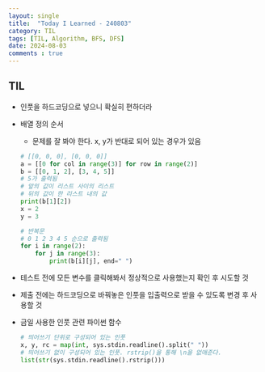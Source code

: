```yaml
---
layout: single
title:  "Today I Learned - 240803"
category: TIL
tags: [TIL, Algorithm, BFS, DFS]
date: 2024-08-03
comments : true
---
```


## TIL
* 인풋을 하드코딩으로 넣으니 확실히 편하더라
* 배열 정의 순서
    * 문제를 잘 봐야 한다. x, y가 반대로 되어 있는 경우가 있음
    ```python
    # [[0, 0, 0], [0, 0, 0]]
    a = [[0 for col in range(3)] for row in range(2)]
    b = [[0, 1, 2], [3, 4, 5]]
    # 5가 출력됨
    # 앞의 값이 리스트 사이의 리스트
    # 뒤의 값이 한 리스트 내의 값
    print(b[1][2])
    x = 2
    y = 3

    # 반복문
    # 0 1 2 3 4 5 순으로 출력됨
    for i in range(2):
        for j in range(3):
            print(b[i][j], end=" ")
    ```
* 테스트 전에 모든 변수를 클릭해봐서 정상적으로 사용했는지 확인 후 시도할 것
* 제출 전에는 하드코딩으로 바꿔놓은 인풋을 입출력으로 받을 수 있도록 변경 후 사용할 것

* 금일 사용한 인풋 관련 파이썬 함수
    ```python
    # 띄어쓰기 단위로 구성되어 있는 인풋
    x, y, rc = map(int, sys.stdin.readline().split(" "))
    # 띄어쓰기 없이 구성되어 있는 인풋. rstrip()을 통해 \n을 없애준다.
    list(str(sys.stdin.readline().rstrip()))
    ```